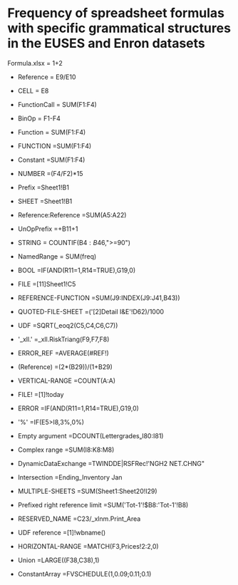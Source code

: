 
# Frequency of spreadsheet formulas with specific grammatical structures in the EUSES and Enron datasets

Formula.xlsx <Formula> = 1+2


* Reference = E9/E10
* CELL = E8 
* FunctionCall = SUM(F1:F4) 
* BinOp = F1-F4 
* Function = SUM(F1:F4) 
* FUNCTION =SUM(F1:F4) 
* Constant =SUM(F1:F4) 
* NUMBER =(F4/F2)*15 
* Prefix =Sheet1!B1 
* SHEET =Sheet1!B1 

* Reference:Reference =SUM(A5:A22) 
* UnOpPrefix =+B11+1 
* STRING = COUNTIF(B$4:B$46,">=90") 
* NamedRange = SUM(freq) 
* BOOL =IF(AND(R11=1,R14=TRUE),G19,0) 
* FILE =[11]Sheet1!C5 
* REFERENCE-FUNCTION =SUM(J9:INDEX(J9:J41,B43)) 
* QUOTED-FILE-SHEET =('[2]Detail I&E'!D62)/1000 
* UDF =SQRT(_eoq2(C5,C4,C6,C7)) 
* '_xll.' =_xll.RiskTriang(F9,F7,F8) 
* ERROR_REF =AVERAGE(#REF!) 
* (Reference) =(2*(B29))/(1+B29) 
* VERTICAL-RANGE =COUNT(A:A) 
* FILE! =[1]!today 
* ERROR =IF(AND(R11=1,R14=TRUE),G19,0) 
* '%' =IF(E5>I8,3%,0%) 
* Empty argument =DCOUNT(Lettergrades„I80:I81) 
* Complex range =SUM(I8:K8:M8)
* DynamicDataExchange =TWINDDE|RSFRec!'NGH2 NET.CHNG" 
* Intersection =Ending_Inventory Jan
* MULTIPLE-SHEETS =SUM(Sheet1:Sheet20!I29) 
* Prefixed right reference limit =SUM('Tot-1'!$B8:'Tot-1'!B8) 
* RESERVED_NAME =C23/_xlnm.Print_Area
* UDF reference =[1]!wbname() 
* HORIZONTAL-RANGE =MATCH(F3,Prices!2:2,0) 
* Union =LARGE((F38,C38),1)
* ConstantArray =FVSCHEDULE(1,0.09;0.11;0.1)